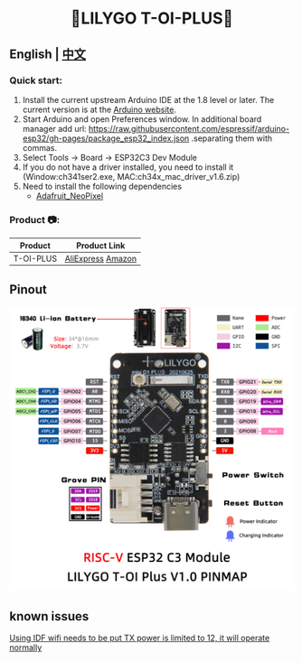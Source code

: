 <h1 align = "center">🌟LILYGO T-OI-PLUS🌟</h1>

## **English | [中文](./README_CN.MD)**

<h3 align = "left">Quick start:</h3>

1. Install the current upstream Arduino IDE at the 1.8 level or later. The current version is at the [Arduino website](http://www.arduino.cc/en/main/software).
2. Start Arduino and open Preferences window. In additional board manager add url: https://raw.githubusercontent.com/espressif/arduino-esp32/gh-pages/package_esp32_index.json .separating them with commas.
3. Select Tools -> Board -> ESP32C3 Dev Module
4. If you do not have a driver installed, you need to install it (Window:ch341ser2.exe, MAC:ch34x_mac_driver_v1.6.zip)
5. Need to install the following dependencies
     - [Adafruit_NeoPixel](https://github.com/adafruit/Adafruit_NeoPixel)

<h3 align = "left">Product 📷:</h3>

|  Product  |                                                            Product  Link                                                            |
| :-------: | :---------------------------------------------------------------------------------------------------------------------------------: |
| T-OI-PLUS | [AliExpress](https://www.aliexpress.com/item/1005002991400957.html) [Amazon](https://www.amazon.com/dp/B099MJHLPM?ref=myi_title_dp) |

## Pinout
![](image/TOI_Plus.jpg)

## known issues
[Using IDF wifi needs to be put TX power is limited to 12, it will operate normally](https://github.com/espressif/esp-idf/issues/7082)

